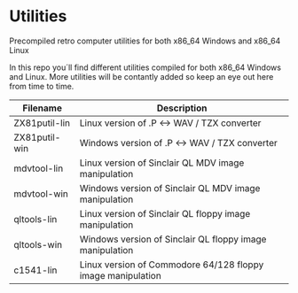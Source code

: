 # Utilities
Precompiled retro computer utilities for both x86_64 Windows and x86_64 Linux

In this repo you´ll find different utilities compiled for both x86_64 Windows and Linux. More utilities will be contantly added so keep an eye out here from time to time.

| Filename  | Description |
| ------------- | ------------- |
| ZX81putil-lin | Linux version of .P <-> WAV / TZX converter |
| ZX81putil-win | Windows version of .P <-> WAV / TZX converter |
| mdvtool-lin | Linux version of Sinclair QL MDV image manipulation |
| mdvtool-win | Windows version of Sinclair QL MDV image manipulation |
| qltools-lin | Linux version of Sinclair QL floppy image manipulation |
| qltools-win | Windows version of Sinclair QL floppy image manipulation |
| c1541-lin | Linux version of Commodore 64/128 floppy image manipulation |
